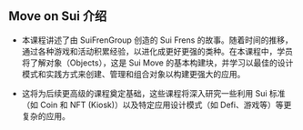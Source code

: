 ## Move on Sui 介绍

* 本课程讲述了由 SuiFrenGroup 创造的 Sui Frens 的故事。随着时间的推移，通过各种游戏和活动积累经验，以进化成更好更强的类种。在本课程中，学员将了解对象（Objects），这是 Sui Move 的基本构建块，并学习以最佳的设计模式和实践方式来创建、管理和组合对象以构建更强大的应用。

* 这将为后续更高级的课程奠定基础，这些课程将深入研究一些利用 Sui 标准（如 Coin 和 NFT (Kiosk)）以及特定应用设计模式（如 Defi、游戏等）等更复杂的应用。
